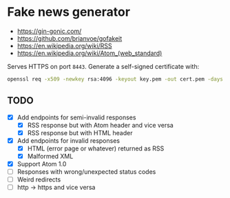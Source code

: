 # Fake news generator

- https://gin-gonic.com/
- https://github.com/brianvoe/gofakeit
- https://en.wikipedia.org/wiki/RSS
- https://en.wikipedia.org/wiki/Atom_(web_standard)

Serves HTTPS on port `8443`. Generate a self-signed certificate with:

```sh
openssl req -x509 -newkey rsa:4096 -keyout key.pem -out cert.pem -days 365 -nodes
```

## TODO

- [x] Add endpoints for semi-invalid responses
  - [x] RSS response but with Atom header and vice versa
  - [x] RSS response but with HTML header
- [x] Add endpoints for invalid responses
  - [x] HTML (error page or whatever) returned as RSS
  - [x] Malformed XML
- [x] Support Atom 1.0
- [ ] Responses with wrong/unexpected status codes
- [ ] Weird redirects
- [ ] http -> https and vice versa
